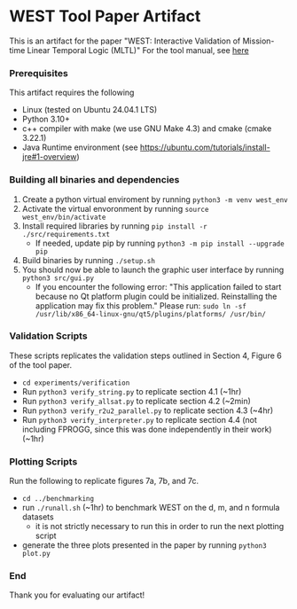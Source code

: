 # WEST Tool Paper Artifact
This is an artifact for the paper "WEST: Interactive Validation of Mission-time Linear Temporal Logic (MLTL)" 
For the tool manual, see [here](src/WEST_Tool_Manual.md)

### Prerequisites
This artifact requires the following
- Linux (tested on Ubuntu 24.04.1 LTS)
- Python 3.10+
- c++ compiler with make (we use GNU Make 4.3) and cmake (cmake 3.22.1)
- Java Runtime environment (see https://ubuntu.com/tutorials/install-jre#1-overview)

### Building all binaries and dependencies
1. Create a python virtual enviroment by running 
`python3 -m venv west_env`
2. Activate the virtual envoronment by running `source west_env/bin/activate`
3. Install required libraries by running `pip install -r ./src/requirements.txt`
    - If needed, update pip by running `python3 -m pip install --upgrade pip`
4. Build binaries by running `./setup.sh`
5. You should now be able to launch the graphic user interface by running `python3 src/gui.py`
    - If you encounter the following error: "This application failed to start because no Qt platform plugin could be initialized. Reinstalling the application may fix this problem."
    Please run: `sudo ln -sf /usr/lib/x86_64-linux-gnu/qt5/plugins/platforms/ /usr/bin/`

### Validation Scripts
These scripts replicates the validation steps outlined in Section 4, Figure 6 of the tool paper. 
- `cd experiments/verification` 
- Run `python3 verify_string.py` to replicate section 4.1 (~1hr)
- Run `python3 verify_allsat.py` to replicate section 4.2 (~2min)
- Run `python3 verify_r2u2_parallel.py` to replicate section 4.3 (~4hr)
- Run `python3 verify_interpreter.py` to replicate section 4.4 (not including FPROGG, since this was done independently in their work) (~1hr)

### Plotting Scripts
Run the following to replicate figures 7a, 7b, and 7c.
- `cd ../benchmarking`
- run `./runall.sh` (~1hr) to benchmark WEST on the d, m, and n formula datasets 
    - it is not strictly necessary to run this in order to run the next plotting script
- generate the three plots presented in the paper by running `python3 plot.py`

### End
Thank you for evaluating our artifact! 

